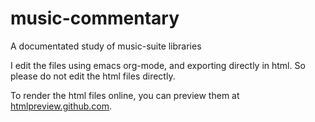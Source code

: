 music-commentary
================

A documentated study of music-suite libraries

I edit the files using emacs org-mode, and exporting directly in html.
So please do not edit the html files directly.

To render the html files online, you can preview them at
[htmlpreview.github.com](http://htmlpreview.github.com/).